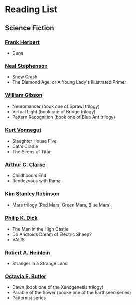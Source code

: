 # Reading List
## Science Fiction

### [Frank Herbert](https://en.wikipedia.org/wiki/Frank_Herbert)
* Dune

### [Neal Stephenson](https://en.wikipedia.org/wiki/Neal_Stephenson)
* Snow Crash
* The Diamond Age: or A Young Lady's Illustrated Primer

### [William Gibson](https://en.wikipedia.org/wiki/William_Gibson)
* Neuromancer (book one of Sprawl trilogy)
* Virtual Light (book one of Bridge trilogy)
* Pattern Recognition (book one of Blue Ant trilogy)

### [Kurt Vonnegut](https://en.wikipedia.org/wiki/Kurt_Vonnegut)
* Slaughter House Five
* Cat's Cradle
* The Sirens of Titan

### [Arthur C. Clarke](https://en.wikipedia.org/wiki/Arthur_C._Clarke)
* Childhood's End
* Rendezvous with Rama

### [Kim Stanley Robinson](https://en.wikipedia.org/wiki/Kim_Stanley_Robinson)
* Mars trilogy (Red Mars, Green Mars, Blue Mars)

### [Philip K. Dick](https://en.wikipedia.org/wiki/Philip_K._Dick)
* The Man in the High Castle 
* Do Androids Dream of Electric Sheep? 
* VALIS 

### [Robert A. Heinlein](https://en.wikipedia.org/wiki/Robert_A._Heinlein)
* Stranger in a Strange Land

### [Octavia E. Butler](https://en.wikipedia.org/wiki/Octavia_E._Butler)
* Dawn (book one of the Xenogenesis trilogy)
* Parable of the Sower (booke one of the Earthseed series)
* Patternist series
